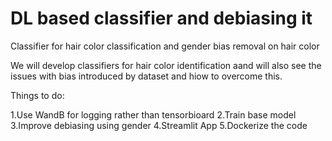 # DL based classifier and debiasing it
Classifier for hair color classification and gender bias removal on hair color

We will develop classifiers for hair color identification aand will also see the issues with bias introduced by dataset and hiow to overcome this. 


Things to do:

1.Use WandB for logging rather than tensorbioard
2.Train base model
3.Improve debiasing using gender
4.Streamlit App
5.Dockerize the code

